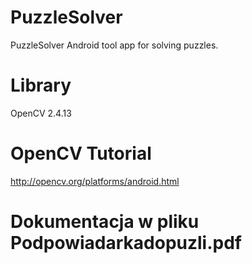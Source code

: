 # PuzzleSolver
PuzzleSolver Android tool app for solving puzzles.
# Library
OpenCV 2.4.13
# OpenCV Tutorial
http://opencv.org/platforms/android.html
# Dokumentacja w pliku Podpowiadarkadopuzli.pdf
